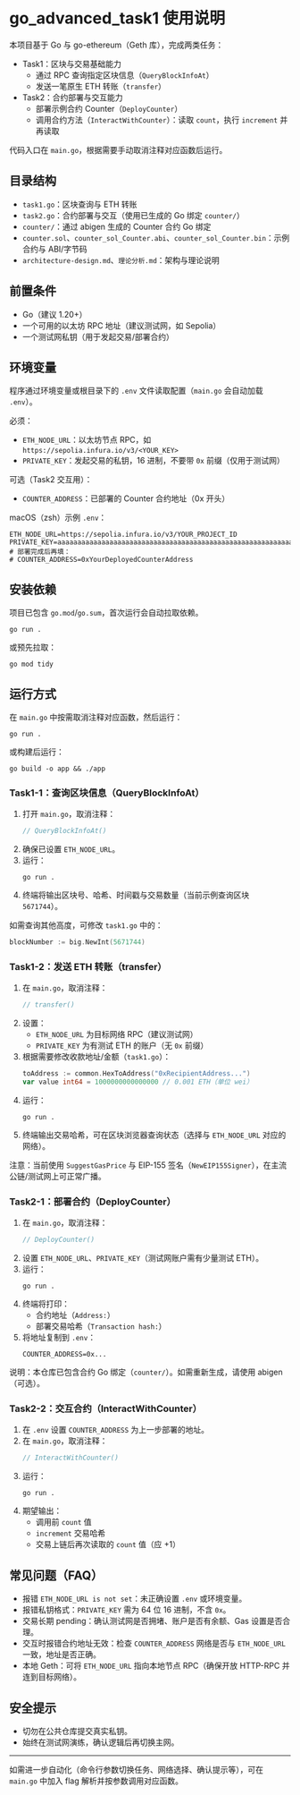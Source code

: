 # go_advanced_task1 使用说明

本项目基于 Go 与 go-ethereum（Geth 库），完成两类任务：
- Task1：区块与交易基础能力
  - 通过 RPC 查询指定区块信息（`QueryBlockInfoAt`）
  - 发送一笔原生 ETH 转账（`transfer`）
- Task2：合约部署与交互能力
  - 部署示例合约 Counter（`DeployCounter`）
  - 调用合约方法（`InteractWithCounter`）：读取 `count`，执行 `increment` 并再读取

代码入口在 `main.go`，根据需要手动取消注释对应函数后运行。

## 目录结构
- `task1.go`：区块查询与 ETH 转账
- `task2.go`：合约部署与交互（使用已生成的 Go 绑定 `counter/`）
- `counter/`：通过 abigen 生成的 Counter 合约 Go 绑定
- `counter.sol`、`counter_sol_Counter.abi`、`counter_sol_Counter.bin`：示例合约与 ABI/字节码
- `architecture-design.md`、`理论分析.md`：架构与理论说明

## 前置条件
- Go（建议 1.20+）
- 一个可用的以太坊 RPC 地址（建议测试网，如 Sepolia）
- 一个测试网私钥（用于发起交易/部署合约）

## 环境变量
程序通过环境变量或根目录下的 `.env` 文件读取配置（`main.go` 会自动加载 `.env`）。

必须：
- `ETH_NODE_URL`：以太坊节点 RPC，如 `https://sepolia.infura.io/v3/<YOUR_KEY>`
- `PRIVATE_KEY`：发起交易的私钥，16 进制，不要带 `0x` 前缀（仅用于测试网）

可选（Task2 交互用）：
- `COUNTER_ADDRESS`：已部署的 Counter 合约地址（0x 开头）

macOS（zsh）示例 `.env`：
```
ETH_NODE_URL=https://sepolia.infura.io/v3/YOUR_PROJECT_ID
PRIVATE_KEY=aaaaaaaaaaaaaaaaaaaaaaaaaaaaaaaaaaaaaaaaaaaaaaaaaaaaaaaaaaaaaaaa
# 部署完成后再填：
# COUNTER_ADDRESS=0xYourDeployedCounterAddress
```

## 安装依赖
项目已包含 `go.mod`/`go.sum`，首次运行会自动拉取依赖。
```
go run .
```
或预先拉取：
```
go mod tidy
```

## 运行方式
在 `main.go` 中按需取消注释对应函数，然后运行：
```
go run .
```
或构建后运行：
```
go build -o app && ./app
```

### Task1-1：查询区块信息（QueryBlockInfoAt）
1. 打开 `main.go`，取消注释：
   ```go
   // QueryBlockInfoAt()
   ```
2. 确保已设置 `ETH_NODE_URL`。
3. 运行：
   ```
   go run .
   ```
4. 终端将输出区块号、哈希、时间戳与交易数量（当前示例查询区块 `5671744`）。

如需查询其他高度，可修改 `task1.go` 中的：
```go
blockNumber := big.NewInt(5671744)
```

### Task1-2：发送 ETH 转账（transfer）
1. 在 `main.go`，取消注释：
   ```go
   // transfer()
   ```
2. 设置：
   - `ETH_NODE_URL` 为目标网络 RPC（建议测试网）
   - `PRIVATE_KEY` 为有测试 ETH 的账户（无 `0x` 前缀）
3. 根据需要修改收款地址/金额（`task1.go`）：
   ```go
   toAddress := common.HexToAddress("0xRecipientAddress...")
   var value int64 = 1000000000000000 // 0.001 ETH（单位 wei）
   ```
4. 运行：
   ```
   go run .
   ```
5. 终端输出交易哈希，可在区块浏览器查询状态（选择与 `ETH_NODE_URL` 对应的网络）。

注意：当前使用 `SuggestGasPrice` 与 EIP-155 签名（`NewEIP155Signer`），在主流公链/测试网上可正常广播。

### Task2-1：部署合约（DeployCounter）
1. 在 `main.go`，取消注释：
   ```go
   // DeployCounter()
   ```
2. 设置 `ETH_NODE_URL`、`PRIVATE_KEY`（测试网账户需有少量测试 ETH）。
3. 运行：
   ```
   go run .
   ```
4. 终端将打印：
   - 合约地址（`Address:`）
   - 部署交易哈希（`Transaction hash:`）
5. 将地址复制到 `.env`：
   ```
   COUNTER_ADDRESS=0x...
   ```

说明：本仓库已包含合约 Go 绑定（`counter/`）。如需重新生成，请使用 abigen（可选）。

### Task2-2：交互合约（InteractWithCounter）
1. 在 `.env` 设置 `COUNTER_ADDRESS` 为上一步部署的地址。
2. 在 `main.go`，取消注释：
   ```go
   // InteractWithCounter()
   ```
3. 运行：
   ```
   go run .
   ```
4. 期望输出：
   - 调用前 `count` 值
   - `increment` 交易哈希
   - 交易上链后再次读取的 `count` 值（应 +1）

## 常见问题（FAQ）
- 报错 `ETH_NODE_URL is not set`：未正确设置 `.env` 或环境变量。
- 报错私钥格式：`PRIVATE_KEY` 需为 64 位 16 进制，不含 `0x`。
- 交易长期 pending：确认测试网是否拥堵、账户是否有余额、Gas 设置是否合理。
- 交互时报错合约地址无效：检查 `COUNTER_ADDRESS` 网络是否与 `ETH_NODE_URL` 一致，地址是否正确。
- 本地 Geth：可将 `ETH_NODE_URL` 指向本地节点 RPC（确保开放 HTTP-RPC 并连到目标网络）。

## 安全提示
- 切勿在公共仓库提交真实私钥。
- 始终在测试网演练，确认逻辑后再切换主网。

---
如需进一步自动化（命令行参数切换任务、网络选择、确认提示等），可在 `main.go` 中加入 flag 解析并按参数调用对应函数。